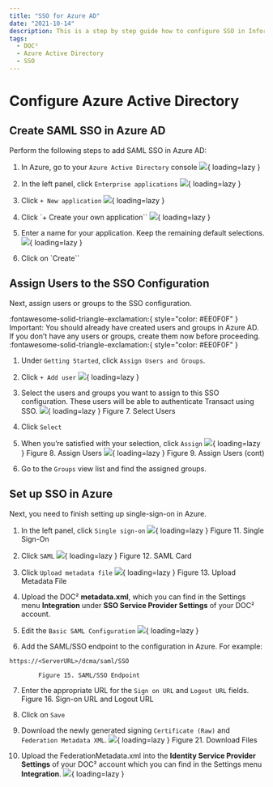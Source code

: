 ```yaml
---
title: "SSO for Azure AD"
date: "2021-10-14"
description: This is a step by step guide how to configure SSO in Infor Cloud. Starting with the prerequisites, getting access to the cloud and checking it to add a new service provider.
tags:
  - DOC²
  - Azure Active Directory
  - SSO
---
```


# Configure Azure Active Directory

## Create SAML SSO in Azure AD

Perform the following steps to add SAML SSO in Azure AD:

1. In Azure, go to your `Azure Active Directory` console
![](/_images/doc2/SSO/Azure_1.png){ loading=lazy }

2. In the left panel, click `Enterprise applications`
![](/_images/doc2/SSO/Azure_2.png){ loading=lazy }

3. Click `+ New application`
![](/_images/doc2/SSO/Azure_3.png){ loading=lazy }

4. Click `+ Create your own application``
![](/_images/doc2/SSO/Azure_4.png){ loading=lazy }

5. Enter a name for your application. Keep the remaining default selections.
![](/_images/doc2/SSO/Azure_5.png){ loading=lazy }

6. Click on `Create``


## Assign Users to the SSO Configuration

Next, assign users or groups to the SSO configuration.

:fontawesome-solid-triangle-exclamation:{ style="color: #EE0F0F" }
Important: You should already have created users and groups in Azure AD. If you don’t have any users or groups, create them now before proceeding.
:fontawesome-solid-triangle-exclamation:{ style="color: #EE0F0F" }

1. Under `Getting Started`, click `Assign Users and Groups`.

2. Click `+ Add user`
![](/_images/doc2/SSO/Azure_6.png){ loading=lazy }

3. Select the users and groups you want to assign to this SSO configuration. These users will be able to authenticate Transact using SSO.
![](/_images/doc2/SSO/Azure_7.png){ loading=lazy }
            Figure 7. Select Users


4. Click `Select`

5. When you’re satisfied with your selection, click `Assign`
![](/_images/doc2/SSO/Azure_8.png){ loading=lazy }
            Figure 8. Assign Users
![](/_images/doc2/SSO/Azure_9.png){ loading=lazy }
            Figure 9. Assign Users (cont)

6. Go to the `Groups` view list and find the assigned groups.


## Set up SSO in Azure

Next, you need to finish setting up single-sign-on in Azure.

1. In the left panel, click `Single sign-on`
![](/_images/doc2/SSO/Azure_10.png){ loading=lazy }
            Figure 11. Single Sign-On

2. Click `SAML`
![](/_images/doc2/SSO/Azure_11.png){ loading=lazy }
            Figure 12. SAML Card

3. Click `Upload metadata file`
![](/_images/doc2/SSO/Azure_12.png){ loading=lazy }
            Figure 13. Upload Metadata File

4. Upload the DOC² **metadata.xml**, which you can find in the Settings menu **Integration** under **SSO Service Provider Settings** of your DOC² account.

5. Edit the `Basic SAML Configuration`
![](/_images/doc2/SSO/Azure_13.png){ loading=lazy }

6. Add the SAML/SSO endpoint to the configuration in Azure. For example: 
```
https://<ServerURL>/dcma/saml/SSO
```
            Figure 15. SAML/SSO Endpoint

7. Enter the appropriate URL for the `Sign on URL` and `Logout URL` fields.
            Figure 16. Sign-on URL and Logout URL

8. Click on `Save`

9. Download the newly generated signing `Certificate (Raw)` and `Federation Metadata XML`.
![](/_images/doc2/SSO/Azure_14.png){ loading=lazy }
                Figure 21. Download Files

10. Upload the FederationMetadata.xml into the **Identity Service Provider Settings** of your DOC² account which you can find in the Settings menu **Integration**.
![](/_images/doc2/SSO/Azure_15.png){ loading=lazy }







